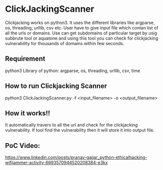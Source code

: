 # ClickJackingScanner

Clickjacking works on python3. It uses the different libraries like argparse, os, threading, urllib, csv etc.
User have to give input file which contan list of all the urls or domains. Use can get subdomains of particular target by usig subbrute tool or aquatone and using this tool you can check for clickjacking vulnerability for thousands of domains within few seconds.


## Requirement
python3
Library of python: argparse, os, threading, urllib, csv, time

## How to run Clickjacking Scanner
python3 ClickJackingScanner.py -f <input_filename> -o <output_filename>

## How it works!!
It automatically travers to all the url and check for the clickjacking vulnerability. If tool find the vulnerability then it will store it into output file.

## PoC Video:
https://www.linkedin.com/posts/pranav-gajjar_python-ethicalhacking-wifijammer-activity-6693570944520208384-e3kx

